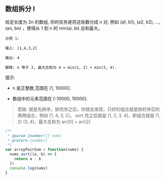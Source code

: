 ## 数组拆分 I

给定长度为 2n 的数组, 你的任务是将这些数分成 n 对, 例如 (a1, b1), (a2, b2), ..., (an, bn) ，使得从 1 到 n 的 min(ai, bi) 总和最大。

```base
示例 1:

输入: [1,4,3,2]

输出: 4

解释: n 等于 2, 最大总和为 4 = min(1, 2) + min(3, 4).
```

提示:

- n 是正整数,范围在 [1, 10000].

- 数组中的元素范围在 [-10000, 10000].

> 思路: 就是先排序，排完序之后，你就会发现，只好的组合就是排好序后的两两组合，例如 [1, 4, 3, 2]， sort 完之后就是 [1, 2, 3, 4]，即组合就是 (1, 2) (3, 4)，最大总和为 arr[0] + arr[2]

```javascript
/**
 * @param {number[]} nums
 * @return {number}
 */
var arrayPairSum = function(nums) {
  nums.sort((a, b) => {
    return a - b
  })
  console.log(nums)
}
```
